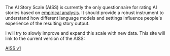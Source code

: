 The AI Story Scale (AISS) is currently the only questionnaire for rating AI stories based on [empirical analysis](v1/aiss_v1.md). It should provide a robust instrument to understand how different language models and settings influence people's experience of the resulting story output.

I will try to slowly improve and expand this scale with new data. This site will link to the current version of the AISS:

[AISS v1](link)